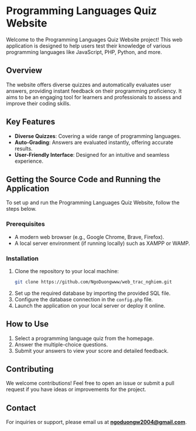 # Programming Languages Quiz Website 

Welcome to the Programming Languages Quiz Website project! This web application is designed to help users test their knowledge of various programming languages like JavaScript, PHP, Python, and more.

## Overview
The website offers diverse quizzes and automatically evaluates user answers, providing instant feedback on their programming proficiency. It aims to be an engaging tool for learners and professionals to assess and improve their coding skills.

## Key Features
- **Diverse Quizzes**: Covering a wide range of programming languages.
- **Auto-Grading**: Answers are evaluated instantly, offering accurate results.
- **User-Friendly Interface**: Designed for an intuitive and seamless experience.

## Getting the Source Code and Running the Application
To set up and run the Programming Languages Quiz Website, follow the steps below.

### Prerequisites
- A modern web browser (e.g., Google Chrome, Brave, Firefox).
- A local server environment (if running locally) such as XAMPP or WAMP.

### Installation
1. Clone the repository to your local machine:
   ```bash
   git clone https://github.com/NgoDuongwww/web_trac_nghiem.git
   ```
2. Set up the required database by importing the provided SQL file.
3. Configure the database connection in the `config.php` file.
4. Launch the application on your local server or deploy it online.

## How to Use
1. Select a programming language quiz from the homepage.
2. Answer the multiple-choice questions.
3. Submit your answers to view your score and detailed feedback.

## Contributing
We welcome contributions! Feel free to open an issue or submit a pull request if you have ideas or improvements for the project.

## Contact
For inquiries or support, please email us at **ngoduongw2004@gmail.com**.
